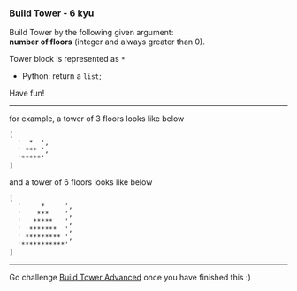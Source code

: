 <h3>Build Tower - 6 kyu </h3>

<div class="panel is-darkened"><div class="markdown" id="description">
<p>Build Tower by the following given argument:<br>
<strong>number of floors</strong> (integer and always greater than 0).</p>
<p>Tower block is represented as <code>*</code></p>
<ul>
<li>Python: return a <code>list</code>;</li>
</ul>
<p>Have fun!</p>
<hr>
<p>for example, a tower of 3 floors looks like below</p>
<pre><code>[
  '  *  ', 
  ' *** ', 
  '*****'
]</code></pre><p>and a tower of 6 floors looks like below</p>
<pre><code>[
  '     *     ', 
  '    ***    ', 
  '   *****   ', 
  '  *******  ', 
  ' ********* ', 
  '***********'
]</code></pre><hr>
<p>Go challenge <a href="https://www.codewars.com/kata/57675f3dedc6f728ee000256" target="_blank">Build Tower Advanced</a> once you have finished this :)</p>
</div><div class="mtm"><span><i class="icon-moon-tag "></i></span>

